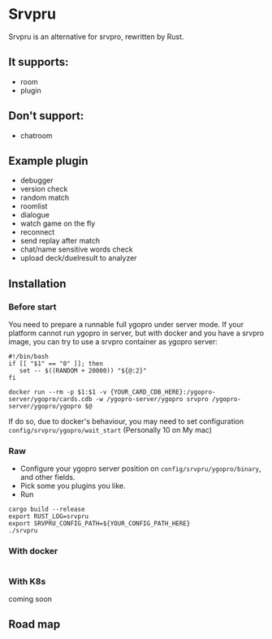 # Srvpru

Srvpru is an alternative for srvpro, rewritten by Rust.

## It supports:
* room
* plugin

## Don't support:
* chatroom

## Example plugin
* debugger
* version check
* random match
* roomlist
* dialogue
* watch game on the fly
* reconnect
* send replay after match
* chat/name sensitive words check
* upload deck/duelresult to analyzer

## Installation
### Before start
You need to prepare a runnable full ygopro under server mode.
If your platform cannot run ygopro in server, but with docker and you have a srvpro image, you can try to use a srvpro container as ygopro server:
```
#!/bin/bash
if [[ "$1" == "0" ]]; then
   set -- $((RANDOM + 20000)) "${@:2}"
fi

docker run --rm -p $1:$1 -v {YOUR_CARD_CDB_HERE}:/ygopro-server/ygopro/cards.cdb -w /ygopro-server/ygopro srvpro /ygopro-server/ygopro/ygopro $@
```
If do so, due to docker's behaviour, you may need to set configuration `config/srvpru/ygopro/wait_start` (Personally 10 on My mac)
### Raw
- Configure your ygopro server position on `config/srvpru/ygopro/binary`, and other fields.
- Pick some you plugins you like.
- Run
```
cargo build --release
export RUST_LOG=srvpru 
export SRVPRU_CONFIG_PATH=${YOUR_CONFIG_PATH_HERE}
./srvpru
```
### With docker
```

```

### With K8s
coming soon

## Road map
